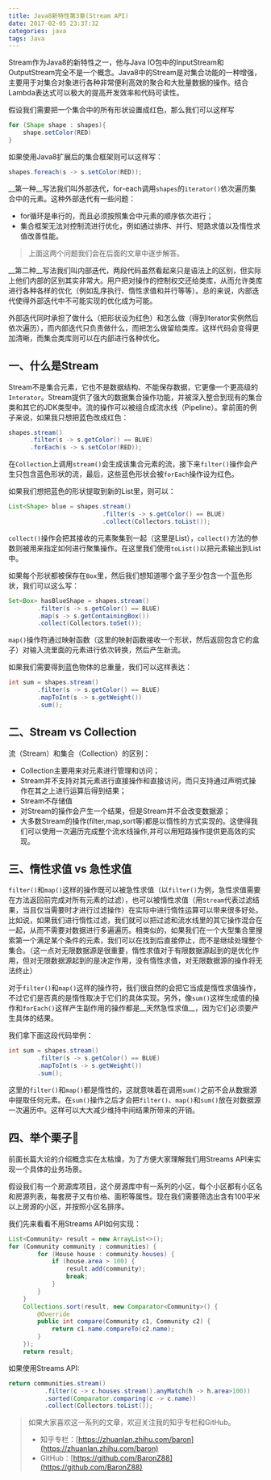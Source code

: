 ```yaml
---
title: Java8新特性第3章(Stream API)
date: 2017-02-05 23:37:32
categories: java
tags: Java
---
```


Stream作为Java8的新特性之一，他与Java IO包中的InputStream和OutputStream完全不是一个概念。Java8中的Stream是对集合功能的一种增强，主要用于对集合对象进行各种非常便利高效的聚合和大批量数据的操作。结合Lambda表达式可以极大的提高开发效率和代码可读性。

假设我们需要把一个集合中的所有形状设置成红色，那么我们可以这样写

```java
for (Shape shape : shapes){
	shape.setColor(RED)
}
```
	
如果使用Java8扩展后的集合框架则可以这样写：

```java
shapes.foreach(s -> s.setColor(RED));
```

<!-- more -->

__第一种__写法我们叫外部迭代，for-each调用`shapes`的`iterator()`依次遍历集合中的元素。这种外部迭代有一些问题：

* for循环是串行的，而且必须按照集合中元素的顺序依次进行；
* 集合框架无法对控制流进行优化，例如通过排序、并行、短路求值以及惰性求值改善性能。
> 上面这两个问题我们会在后面的文章中逐步解答。
	
__第二种__写法我们叫内部迭代，两段代码虽然看起来只是语法上的区别，但实际上他们内部的区别其实非常大。用户把对操作的控制权交还给类库，从而允许类库进行各种各样的优化（例如乱序执行、惰性求值和并行等等）。总的来说，内部迭代使得外部迭代中不可能实现的优化成为可能。

外部迭代同时承担了做什么（把形状设为红色）和怎么做（得到Iterator实例然后依次遍历），而内部迭代只负责做什么，而把怎么做留给类库。这样代码会变得更加清晰，而集合类库则可以在内部进行各种优化。


## 一、什么是Stream

Stream不是集合元素，它也不是数据结构、不能保存数据，它更像一个更高级的`Interator`。Stream提供了强大的数据集合操作功能，并被深入整合到现有的集合类和其它的JDK类型中。流的操作可以被组合成流水线（Pipeline）。拿前面的例子来说，如果我只想把蓝色改成红色：


```java
shapes.stream()
      .filter(s -> s.getColor() == BLUE)
      .forEach(s -> s.setColor(RED));
```

在`Collection`上调用`stream()`会生成该集合元素的流，接下来`filter()`操作会产生只包含蓝色形状的流，最后，这些蓝色形状会被`forEach`操作设为红色。

如果我们想把蓝色的形状提取到新的List里，则可以：


```java
List<Shape> blue = shapes.stream()
						  .filter(s -> s.getColor() == BLUE)
						  .collect(Collectors.toList());
```

`collect()`操作会把其接收的元素聚集到一起（这里是List），`collect()`方法的参数则被用来指定如何进行聚集操作。在这里我们使用`toList()`以把元素输出到List中。

如果每个形状都被保存在`Box`里，然后我们想知道哪个盒子至少包含一个蓝色形状，我们可以这么写：


```java
Set<Box> hasBlueShape = shapes.stream()
        .filter(s -> s.getColor() == BLUE)
        .map(s -> s.getContainingBox())
        .collect(Collectors.toSet());
```
                                  
`map()`操作符通过映射函数（这里的映射函数接收一个形状，然后返回包含它的盒子）对输入流里面的元素进行依次转换，然后产生新流。

如果我们需要得到蓝色物体的总重量，我们可以这样表达：


```java
int sum = shapes.stream()
        .filter(s -> s.getColor() == BLUE)
        .mapToInt(s -> s.getWeight())
        .sum();

```            



## 二、Stream vs Collection

流（Stream）和集合（Collection）的区别：

* Collection主要用来对元素进行管理和访问；
* Stream并不支持对其元素进行直接操作和直接访问，而只支持通过声明式操作在其之上进行运算后得到结果；
* Stream不存储值
* 对Stream的操作会产生一个结果，但是Stream并不会改变数据源；
* 大多数Stream的操作(filter,map,sort等)都是以惰性的方式实现的。这使得我们可以使用一次遍历完成整个流水线操作,并可以用短路操作提供更高效的实现。



## 三、惰性求值 vs 急性求值

`filter()`和`map()`这样的操作既可以被急性求值（以`filter()`为例，急性求值需要在方法返回前完成对所有元素的过滤），也可以被惰性求值（用`Stream`代表过滤结果，当且仅当需要时才进行过滤操作）在实际中进行惰性运算可以带来很多好处。比如说，如果我们进行惰性过滤，我们就可以把过滤和流水线里的其它操作混合在一起，从而不需要对数据进行多遍遍历。相类似的，如果我们在一个大型集合里搜索第一个满足某个条件的元素，我们可以在找到后直接停止，而不是继续处理整个集合。（这一点对无限数据源是很重要，惰性求值对于有限数据源起到的是优化作用，但对无限数据源起到的是决定作用，没有惰性求值，对无限数据源的操作将无法终止）

对于`filter()`和`map()`这样的操作符，我们很自然的会把它当成是惰性求值操作，不过它们是否真的是惰性取决于它们的具体实现。另外，像`sum()`这样生成值的操作和`forEach()`这样产生副作用的操作都是__天然急性求值__，因为它们必须要产生具体的结果。

我们拿下面这段代码举例：


```java
int sum = shapes.stream()
        .filter(s -> s.getColor() == BLUE)
        .mapToInt(s -> s.getWeight())
        .sum();
```                
                    
这里的`filter()`和`map()`都是惰性的，这就意味着在调用`sum()`之前不会从数据源中提取任何元素。在`sum()`操作之后才会把`filter()`、`map()`和`sum()`放在对数据源一次遍历中。这样可以大大减少维持中间结果所带来的开销。


## 四、举个栗子🌰

前面长篇大论的介绍概念实在太枯燥，为了方便大家理解我们用Streams API来实现一个具体的业务场景。

假设我们有一个房源库项目，这个房源库中有一系列的小区，每个小区都有小区名和房源列表，每套房子又有价格、面积等属性。现在我们需要筛选出含有100平米以上房源的小区，并按照小区名排序。

我们先来看看不用Streams API如何实现：


```java
List<Community> result = new ArrayList<>();
for (Community community : communities) {
        for (House house : community.houses) {
            if (house.area > 100) {
                result.add(community);
                break;
            }
        }
    }
    Collections.sort(result, new Comparator<Community>() {
        @Override
        public int compare(Community c1, Community c2) {
            return c1.name.compareTo(c2.name);
        }
    });
    return result;      
```


如果使用Streams API:



```java
return communities.stream()
          .filter(c -> c.houses.stream().anyMatch(h -> h.area>100))
          .sorted(Comparator.comparing(c -> c.name))
          .collect(Collectors.toList());
```

> 如果大家喜欢这一系列的文章，欢迎关注我的知乎专栏和GitHub。
>   
> * 知乎专栏：[https://zhuanlan.zhihu.com/baron](https://zhuanlan.zhihu.com/baron)  
> * GitHub：[https://github.com/BaronZ88](https://github.com/BaronZ88)
